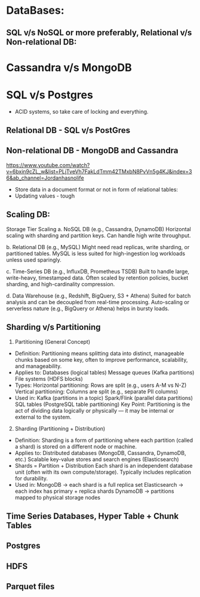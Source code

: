 # DataBases:

## SQL v/s NoSQL or more preferably, Relational v/s Non-relational DB:
# Cassandra v/s MongoDB
# SQL v/s Postgres
- ACID systems, so take care of locking and everything.

## Relational DB - SQL v/s PostGres


## Non-relational DB - MongoDB and Cassandra
https://www.youtube.com/watch?v=6bxin9cZL_w&list=PLjTveVh7FakLdTmm42TMxbN8PvVn5g4KJ&index=36&ab_channel=Jordanhasnolife
- Store data in a document format or not in form of relational tables:
- Updating values - tough

## Scaling DB:
Storage Tier Scaling
a. NoSQL DB (e.g., Cassandra, DynamoDB)
Horizontal scaling with sharding and partition keys.
Can handle high write throughput.

b. Relational DB (e.g., MySQL)
Might need read replicas, write sharding, or partitioned tables.
MySQL is less suited for high-ingestion log workloads unless used sparingly.

c. Time-Series DB (e.g., InfluxDB, Prometheus TSDB)
Built to handle large, write-heavy, timestamped data.
Often scaled by retention policies, bucket sharding, and high-cardinality compression.

d. Data Warehouse (e.g., Redshift, BigQuery, S3 + Athena)
Suited for batch analysis and can be decoupled from real-time processing.
Auto-scaling or serverless nature (e.g., BigQuery or Athena) helps in bursty loads.

## Sharding v/s Partitioning
1. Partitioning (General Concept)
- Definition:
Partitioning means splitting data into distinct, manageable chunks based on some key, often to improve performance, scalability, and manageability.
- Applies to:
Databases (logical tables)
Message queues (Kafka partitions)
File systems (HDFS blocks)
- Types:
Horizontal partitioning: Rows are split (e.g., users A-M vs N-Z)
Vertical partitioning: Columns are split (e.g., separate PII columns)
- Used in:
Kafka (partitions in a topic)
Spark/Flink (parallel data partitions)
SQL tables (PostgreSQL table partitioning)
Key Point: Partitioning is the act of dividing data logically or physically — it may be internal or external to the system.

2. Sharding (Partitioning + Distribution)
- Definition:
Sharding is a form of partitioning where each partition (called a shard) is stored on a different node or machine.
- Applies to:
Distributed databases (MongoDB, Cassandra, DynamoDB, etc.)
Scalable key-value stores and search engines (Elasticsearch)
- Shards = Partition + Distribution
Each shard is an independent database unit (often with its own compute/storage).
Typically includes replication for durability.
- Used in:
MongoDB → each shard is a full replica set
Elasticsearch → each index has primary + replica shards
DynamoDB → partitions mapped to physical storage nodes

## Time Series Databases, Hyper Table + Chunk Tables

## Postgres

## HDFS

## Parquet files